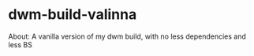 # dwm-build-valinna
About: A vanilla version of my dwm build, with no less dependencies and less BS 
